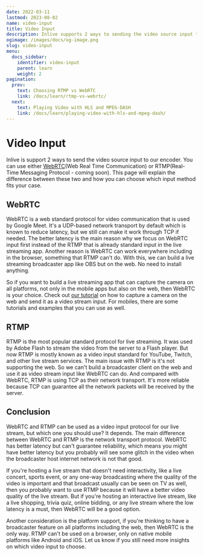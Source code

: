 ```yaml
---
date: 2022-03-11
lastmod: 2023-08-02
name: video-input
title: Video Input
description: Inlive supports 2 ways to sending the video source input to our encoder. You can use either WebRTC or RTMP.
ogimage: /images/docs/og-image.png
slug: video-input
menu:
  docs_sidebar:
    identifier: video-input
    parent: learn
    weight: 2
pagination:
  prev:
    text: Choosing RTMP vs WebRTC
    link: /docs/learn/rtmp-vs-webrtc/
  next:
    text: Playing Video with HLS and MPEG-DASH
    link: /docs/learn/playing-video-with-hls-and-mpeg-dash/
---
```


# Video Input
Inlive is support 2 ways to send the video source input to our encoder. You can use either [WebRTC](https://webrtc.org/)(Web Real Time Communication) or RTMP(Real-Time Messaging Protocol - coming soon). This page will explain the difference between these two and how you can choose which input method fits your case.

## WebRTC
WebRTC is a web standard protocol for video communication that is used by Google Meet. It's a UDP-based network transport by default which is known to reduce latency, but we still can make it work through TCP if needed. The better latency is the main reason why we focus on WebRTC input first instead of the RTMP that is already standard input in the live streaming app. Another reason is WebRTC can work everywhere including in the browser, something that RTMP can't do. With this, we can build a live streaming broadcaster app like OBS but on the web. No need to install anything.

So if you want to build a live streaming app that can capture the camera on all platforms, not only in the mobile apps but also on the web, then WebRTC is your choice. Check out [our tutorial](/docs/tutorials/live-stream-api/tutorial-app-with-webrtc/) on how to capture a camera on the web and send it as a video stream input. For mobiles, there are some tutorials and examples that you can use as well.


## RTMP
RTMP is the most popular standard protocol for live streaming. It was used by Adobe Flash to stream the video from the server to a Flash player. But now RTMP is mostly known as a video input standard for YouTube, Twitch, and other live stream services. The main issue with RTMP is it's not supporting the web. So we can't build a broadcaster client on the web and use it as video stream input like WebRTC can do. And compared with WebRTC, RTMP is using TCP as their network transport. It's more reliable because TCP can guarantee all the network packets will be received by the server.

## Conclusion
WebRTC and RTMP can be used as a video input protocol for our live stream, but which one you should use? It depends. The main difference between WebRTC and RTMP is the network transport protocol. WebRTC has better latency but can't guarantee reliability, which means you might have better latency but you probably will see some glitch in the video when the broadcaster host internet network is not that good.

If you're hosting a live stream that doesn't need interactivity, like a live concert, sports event, or any one-way broadcasting where the quality of the video is important and that broadcast usually can be seen on TV as well, then you probably want to use RTMP because it will have a better video quality of the live stream. But if you're hosting an interactive live stream, like a live shopping, trivia quiz, online bidding, or any live stream where the low latency is a must, then WebRTC will be a good option.

Another consideration is the platform support, if you're thinking to have a broadcaster feature on all platforms including the web, then WebRTC is the only way. RTMP can't be used on a browser, only on native mobile platforms like Android and iOS. Let us know if you still need more insights on which video input to choose.
